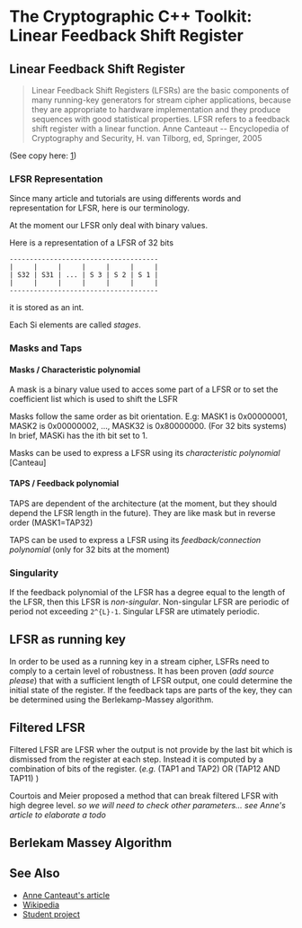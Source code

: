 The Cryptographic C++ Toolkit: Linear Feedback Shift Register
=============================================================

Linear Feedback Shift Register
------------------------------

> Linear Feedback Shift Registers (LFSRs) are the basic components of many
running-key generators for stream cipher applications, because they are
appropriate to hardware implementation and they produce sequences with good
statistical properties. LFSR refers to a feedback shift register with a linear
function.
Anne Canteaut  -- Encyclopedia of Cryptography and Security, H. van Tilborg,
ed, Springer, 2005

(See copy here: [1])

### LFSR Representation

Since many article and tutorials are using differents words and representation
for LFSR, here is our terminology.

At the moment our LFSR only deal with binary values.

Here is a representation of a LFSR of 32 bits

    -------------------------------------
    |     |     |     |     |     |     |
    | S32 | S31 | ... | S 3 | S 2 | S 1 |
    |     |     |     |     |     |     |
    -------------------------------------

it is stored as an int.

Each Si elements are called *stages*.

### Masks and Taps

#### Masks / Characteristic polynomial
A mask is a binary value used to acces some part of a LFSR or to set the
coefficient list which is used to shift the LSFR

Masks follow the same order as bit orientation. E.g: MASK1 is 0x00000001, MASK2
is 0x00000002, ..., MASK32 is 0x80000000. (For 32 bits systems)
In brief, MASKi has the ith bit set to 1.

Masks can be used to express a LFSR using its *characteristic polynomial*
[Canteau]

#### TAPS / Feedback polynomial
TAPS are dependent of the architecture (at the moment, but they should depend
the LFSR length in the future). They are like mask but in reverse order
(MASK1=TAP32)

TAPS can be used to express a LFSR using its *feedback/connection polynomial*
(only for 32 bits at the moment)


### Singularity
If the feedback polynomial of the LFSR has a degree equal to the length of the
LFSR, then this LFSR is *non-singular*.
Non-singular LFSR are periodic of period not exceeding `2^{L}-1`.
Singular LFSR are utimately periodic.


LFSR as running key
-------------------

In order to be used as a running key in a stream cipher, LSFRs need to comply
to a certain level of robustness.
It has been proven (*add source please*) that with a sufficient length of LFSR
output, one could determine the initial state of the register. If the feedback
taps are parts of the key, they can be determined using the Berlekamp-Massey
algorithm.

## Filtered LFSR

Filtered LFSR are LFSR wher the output is not provide by the last bit which is
dismissed from the register at each step. Instead it is computed by a
combination of bits of the register. (_e.g._ (TAP1 and TAP2) OR (TAP12 AND
TAP11) )

Courtois and Meier proposed a method that can break filtered LFSR with high
degree level. 
*so we will need to check other parameters... see Anne's article to elaborate a
todo*

Berlekam Massey Algorithm
-------------------------



See Also
---------

- [Anne Canteaut's article][1]
- [Wikipedia][2]
- [Student project][3]

[2]: http://en.wikipedia.org/wiki/Linear_feedback_shift_register
[1]: https://www.rocq.inria.fr/secret/Anne.Canteaut/encyclopedia.pdf
[3]: http://www.cayrel.net/IMG/pdf/enonceLFSR.pdf
